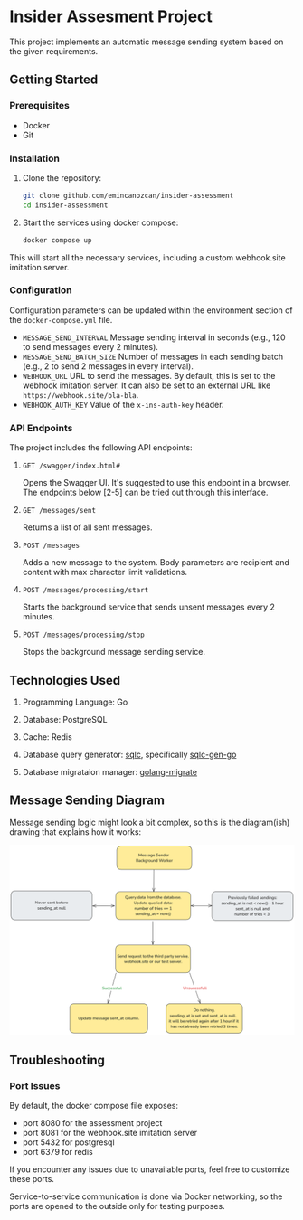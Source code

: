 # Insider Assesment Project

This project implements an automatic message sending system based on the given requirements.

## Getting Started

### Prerequisites

- Docker
- Git

### Installation

1. Clone the repository:
   ```bash
   git clone github.com/emincanozcan/insider-assessment
   cd insider-assessment
   ```

2. Start the services using docker compose:
    ```bash
    docker compose up
    ```
This will start all the necessary services, including a custom webhook.site imitation server.

### Configuration

Configuration parameters can be updated within the environment section of the `docker-compose.yml` file.

- `MESSAGE_SEND_INTERVAL`   Message sending interval in seconds (e.g., 120 to send messages every 2 minutes).
- `MESSAGE_SEND_BATCH_SIZE` Number of messages in each sending batch (e.g., 2 to send 2 messages in every interval).
- `WEBHOOK_URL`             URL to send the messages. By default, this is set to the webhook imitation server. It can also be set to an external URL like `https://webhook.site/bla-bla`.
- `WEBHOOK_AUTH_KEY`        Value of the `x-ins-auth-key` header.

### API Endpoints

The project includes the following API endpoints:

1. `GET /swagger/index.html#`

   Opens the Swagger UI. It's suggested to use this endpoint in a browser. The endpoints below [2-5] can be tried out through this interface.

2. `GET /messages/sent`

   Returns a list of all sent messages.

3. `POST /messages`

   Adds a new message to the system. Body parameters are recipient and content with max character limit validations.

4. `POST /messages/processing/start`

   Starts the background service that sends unsent messages every 2 minutes.

5. `POST /messages/processing/stop`

   Stops the background message sending service.


## Technologies Used

1. Programming Language: Go

2. Database: PostgreSQL

3. Cache: Redis

4. Database query generator: [sqlc](https://github.com/sqlc-dev/sqlc), specifically [sqlc-gen-go](https://github.com/sqlc-dev/sqlc-gen-go)

5. Database migrataion manager: [golang-migrate](https://github.com/golang-migrate/migrate)

## Message Sending Diagram

Message sending logic might look a bit complex, so this is the diagram(ish) drawing that explains how it works:

![Message sending](./art/message-sending.png)


## Troubleshooting

### Port Issues

By default, the docker compose file exposes:

- port 8080 for the assessment project
- port 8081 for the webhook.site imitation server
- port 5432 for postgresql
- port 6379 for redis

If you encounter any issues due to unavailable ports, feel free to customize these ports.

Service-to-service communication is done via Docker networking, so the ports are opened to the outside only for testing purposes.
